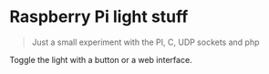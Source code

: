 # Raspberry Pi light stuff

> Just a small experiment with the PI, C, UDP sockets and php

Toggle the light with a button or a web interface.

